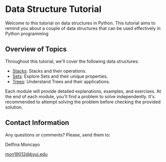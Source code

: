 # Data Structure Tutorial

Welcome to this tutorial on data structures in Python. This tutorial aims to remind you about a couple of data structures that can be used effectively in Python programming

## Overview of Topics

Throughout this tutorial, we'll cover the following data structures:

- [Stacks](1-stacks.md): Stacks and their operations.
- [Sets](2-sets.md): Explore Sets and their unique properties.
- [Trees](3-trees.md): Understand Trees and their applications.

Each module will provide detailed explanations, examples, and exercises. At the end of each module, you'll find a problem to solve independently. It's recommended to attempt solving the problem before checking the provided solution.

## Contact Information

Any questions or comments? Please, send them to:

Delfina Moncayo

mon19012@byui.edu